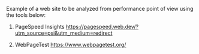 Example of a web site to be analyzed from performance point of view using the tools below:

1. PageSpeed Insights
https://pagespeed.web.dev/?utm_source=psi&utm_medium=redirect

2. WebPageTest
https://www.webpagetest.org/
